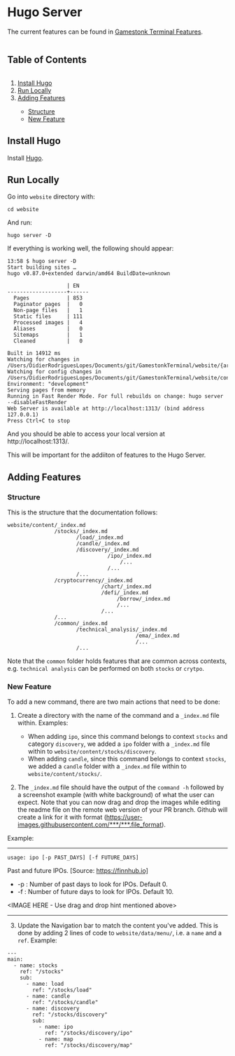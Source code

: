 # Hugo Server

The current features can be found in [Gamestonk Terminal Features](https://gamestonkterminal.github.io/).

<!-- TABLE OF CONTENTS -->
<summary><h2 style="display: inline-block">Table of Contents</h2></summary>
<ol>
  <li><a href="#install-hugo">Install Hugo</a></li>
  <li><a href="#run-locally">Run Locally</a></li>
  <li><a href="#adding-features">Adding Features</a></li>
  <ul>
    <li><a href="#structure">Structure</a></li>
    <li><a href="#new-feature">New Feature</a></li>
    </ul>
</ol>

## Install Hugo

Install [Hugo](https://gohugo.io/getting-started/installing/).

## Run Locally

Go into `website` directory with:

```
cd website
```

And run:

```
hugo server -D
```

If everything is working well, the following should appear:

```
13:58 $ hugo server -D
Start building sites …
hugo v0.87.0+extended darwin/amd64 BuildDate=unknown

                   | EN
-------------------+------
  Pages            | 853
  Paginator pages  |   0
  Non-page files   |   1
  Static files     | 111
  Processed images |   4
  Aliases          |   0
  Sitemaps         |   1
  Cleaned          |   0

Built in 14912 ms
Watching for changes in /Users/DidierRodriguesLopes/Documents/git/GamestonkTerminal/website/{archetypes,assets,content,data,static,themes}
Watching for config changes in /Users/DidierRodriguesLopes/Documents/git/GamestonkTerminal/website/config.toml
Environment: "development"
Serving pages from memory
Running in Fast Render Mode. For full rebuilds on change: hugo server --disableFastRender
Web Server is available at http://localhost:1313/ (bind address 127.0.0.1)
Press Ctrl+C to stop
```

And you should be able to access your local version at http://localhost:1313/.

This will be important for the addiiton of features to the Hugo Server.

## Adding Features

### Structure

This is the structure that the documentation follows:

```
website/content/_index.md
               /stocks/_index.md
                      /load/_index.md
                      /candle/_index.md
                      /discovery/_index.md
                                /ipo/_index.md
                                    /...
                                /...
                      /...
               /cryptocurrency/_index.md
                              /chart/_index.md
                              /defi/_index.md
                                   /borrow/_index.md
                                   /...
                              /...
               /...
               /common/_index.md
                      /technical_analysis/_index.md
                                         /ema/_index.md
                                         /...
                      /...
```

Note that the `common` folder holds features that are common across contexts, e.g. `technical analysis` can be performed on both `stocks` or `crytpo`.

### New Feature

To add a new command, there are two main actions that need to be done:

1. Create a directory with the name of the command and a `_index.md` file within. Examples:

   - When adding `ipo`, since this command belongs to context `stocks` and category `discovery`, we added a `ipo` folder with a `_index.md` file within to `website/content/stocks/discovery`.
   - When adding `candle`, since this command belongs to context `stocks`, we added a `candle` folder with a `_index.md` file within to `website/content/stocks/`.

2. The `_index.md` file should have the output of the `command -h` followed by a screenshot example (with white background) of what the user can expect. Note that you can now drag and drop the images while editing the readme file on the remote web version of your PR branch. Github will create a link for it with format (https://user-images.githubusercontent.com/***/***.file_format).

Example:

---

```shell
usage: ipo [-p PAST_DAYS] [-f FUTURE_DAYS]
```

Past and future IPOs. [Source: https://finnhub.io]

- -p : Number of past days to look for IPOs. Default 0.
- -f : Number of future days to look for IPOs. Default 10.

<IMAGE HERE - Use drag and drop hint mentioned above>

---

3. Update the Navigation bar to match the content you've added. This is done by adding 2 lines of code to `website/data/menu/`, i.e. a `name` and a `ref`. Example:

```
---
main:
  - name: stocks
    ref: "/stocks"
    sub:
      - name: load
        ref: "/stocks/load"
      - name: candle
        ref: "/stocks/candle"
      - name: discovery
        ref: "/stocks/discovery"
        sub:
          - name: ipo
            ref: "/stocks/discovery/ipo"
          - name: map
            ref: "/stocks/discovery/map"
```
